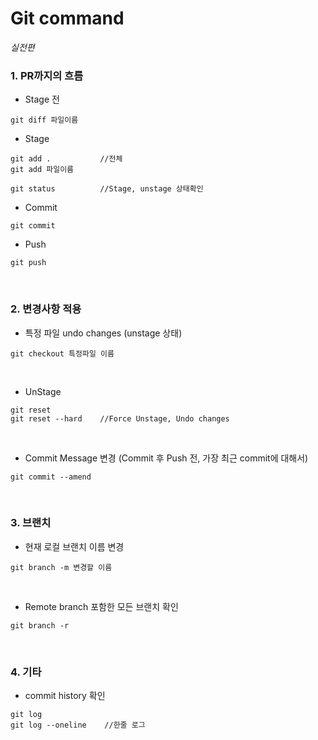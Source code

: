 # Git command
*실전편*

### 1. PR까지의 흐름
- Stage 전
```
git diff 파일이름    
```
- Stage
```
git add .           //전체
git add 파일이름

git status          //Stage, unstage 상태확인
```
- Commit
```
git commit
```
- Push
```
git push
```

<br />

### 2. 변경사항 적용
- 특정 파일 undo changes (unstage 상태)
```
git checkout 특정파일 이름
```

<br />

- UnStage
```
git reset
git reset --hard    //Force Unstage, Undo changes
```

<br />

- Commit Message 변경 (Commit 후 Push 전, 가장 최근 commit에 대해서)
```
git commit --amend
```

<br />

### 3. 브랜치
- 현재 로컬 브랜치 이름 변경  
```
git branch -m 변경할 이름
```

<br />

- Remote branch 포함한 모든 브랜치 확인
```
git branch -r
```

<br />

### 4. 기타
- commit history 확인
```
git log
git log --oneline    //한줄 로그
```
